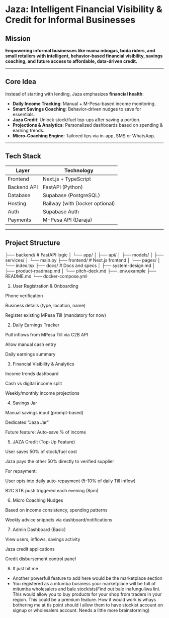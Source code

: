 # Jaza: Intelligent Financial Visibility & Credit for Informal Businesses

## Mission

**Empowering informal businesses like mama mbogas, boda riders, and small retailers with intelligent, behavior-based financial visibility, savings coaching, and future access to affordable, data-driven credit.**

---

##  Core Idea

Instead of starting with lending, Jaza emphasizes **financial health**:

- **Daily Income Tracking**: Manual + M-Pesa-based income monitoring.
- **Smart Savings Coaching**: Behavior-driven nudges to save for essentials.
- **Jaza Credit**: Unlock stock/fuel top-ups after saving a portion.
- **Projections & Analytics**: Personalized dashboards based on spending & earning trends.
- **Micro-Coaching Engine**: Tailored tips via in-app, SMS or WhatsApp.

---

##  Tech Stack

| Layer            | Technology                      |
|------------------|----------------------------------|
| Frontend         | Next.js + TypeScript            |
| Backend API      | FastAPI (Python)                |
| Database         | Supabase (PostgreSQL)           |
| Hosting          | Railway (with Docker optional)  |
| Auth             | Supabase Auth                   |
| Payments         | M-Pesa API (Daraja)             |

---

##  Project Structure

├── backend/ # FastAPI logic
│ └── app/
│ ├── api/
│ ├── models/
│ ├── services/
│ └── main.py
├── frontend/ # Next.js frontend
│ └── pages/
│ └── index.tsx
├── docs/ # Docs and specs
│ ├── system-design.md
│ ├── product-roadmap.md
│ └── pitch-deck.md
├── .env.example 
├── README.md 
└── docker-compose.yml


1. User Registration & Onboarding

Phone verification

Business details (type, location, name)

Register existing MPesa Till (mandatory for now)

2. Daily Earnings Tracker

Pull inflows from MPesa Till via C2B API

Allow manual cash entry

Daily earnings summary

3. Financial Visibility & Analytics

Income trends dashboard

Cash vs digital income split

Weekly/monthly income projections

4. Savings Jar

Manual savings input (prompt-based)

Dedicated "Jaza Jar"

Future feature: Auto-save % of income

5. JAZA Credit (Top-Up Feature)

User saves 50% of stock/fuel cost

Jaza pays the other 50% directly to verified supplier

For repayment:

User opts into daily auto-repayment (5-10% of daily Till inflow)

B2C STK push triggered each evening (8pm)

6. Micro Coaching Nudges

Based on income consistency, spending patterns

Weekly advice snippets via dashboard/notifications

7. Admin Dashboard (Basic)

View users, inflows, savings activity

Jaza credit applications

Credit disbursement control panel

8. It just hit me
- Another powerfull feature to add here would be the marketplace section
- You registered as a mtumba business your marketplace will be full of mitumba wholesalers
and bale stockists(Find out bale inafunguliwa lini. This would allow you to buy products for your shop from traders in your region. This could be a premium feature. How it would work is whays
bothering me at tis point should I allow them to have stockist account on signup or wholesalers account. Needs a little more brainstorming)
